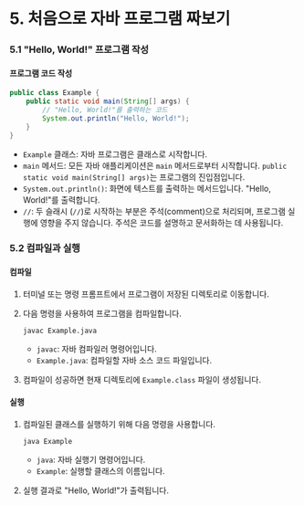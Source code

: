 # 5. 처음으로 자바 프로그램 짜보기



### 5.1 "Hello, World!" 프로그램 작성

#### 프로그램 코드 작성

```java
public class Example {
    public static void main(String[] args) {
        // "Hello, World!"를 출력하는 코드
        System.out.println("Hello, World!");
    }
}
```

* `Example` 클래스: 자바 프로그램은 클래스로 시작합니다.
* `main` 메서드: 모든 자바 애플리케이션은 `main` 메서드로부터 시작합니다. `public static void main(String[] args)`는 프로그램의 진입점입니다.
* `System.out.println()`: 화면에 텍스트를 출력하는 메서드입니다. "Hello, World!"를 출력합니다.
* `//`: 두 슬래시 (`//`)로 시작하는 부분은 주석(comment)으로 처리되며, 프로그램 실행에 영향을 주지 않습니다. 주석은 코드를 설명하고 문서화하는 데 사용됩니다.

### 5.2 컴파일과 실행

#### 컴파일

1. 터미널 또는 명령 프롬프트에서 프로그램이 저장된 디렉토리로 이동합니다.
2.  다음 명령을 사용하여 프로그램을 컴파일합니다.

    ```
    javac Example.java
    ```

    * `javac`: 자바 컴파일러 명령어입니다.
    * `Example.java`: 컴파일할 자바 소스 코드 파일입니다.
3. 컴파일이 성공하면 현재 디렉토리에 `Example.class` 파일이 생성됩니다.

#### 실행

1.  컴파일된 클래스를 실행하기 위해 다음 명령을 사용합니다.

    ```
    java Example
    ```

    * `java`: 자바 실행기 명령어입니다.
    * `Example`: 실행할 클래스의 이름입니다.
2. 실행 결과로 "Hello, World!"가 출력됩니다.

###
